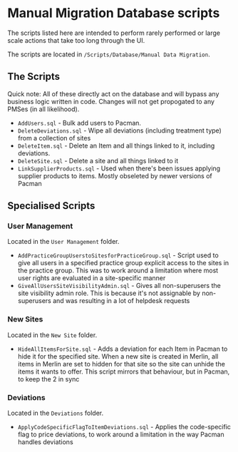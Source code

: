 # Manual Migration Database scripts

The scripts listed here are intended to perform rarely performed or large scale actions that take too long through the UI.

The scripts are located in `/Scripts/Database/Manual Data Migration`.

## The Scripts

Quick note: All of these directly act on the database and will bypass any business logic written in code. Changes will
not get propogated to any PMSes (in all likelihood).

- `AddUsers.sql` - Bulk add users to Pacman.
- `DeleteDeviations.sql` - Wipe all deviations (including treatment type) from a collection of sites
- `DeleteItem.sql` - Delete an Item and all things linked to it, including deviations.
- `DeleteSite.sql` - Delete a site and all things linked to it
- `LinkSupplierProducts.sql` - Used when there's been issues applying supplier products to items. Mostly obseleted by newer versions of Pacman

## Specialised Scripts

### User Management

Located in the `User Management` folder.

- `AddPracticeGroupUserstoSitesforPracticeGroup.sql` - Script used to give all users in a specified practice group explicit access to the sites in the practice group. This was to work around a limitation where most user rights are evaluated in a site-specific manner
- `GiveAllUsersSiteVisibilityAdmin.sql` - Gives all non-superusers the site visibility admin role. This is because it's not assignable by non-superusers and was resulting in a lot of helpdesk requests

### New Sites

Located in the `New Site` folder.

- `HideAllItemsForSite.sql` - Adds a deviation for each Item in Pacman to hide it for the specified site. When a new site is created in Merlin, all items in Merlin are set to hidden for that site so the site can unhide the items it wants to offer. This script mirrors that behaviour, but in Pacman, to keep the 2 in sync

### Deviations

Located in the `Deviations` folder.

- `ApplyCodeSpecificFlagToItemDeviations.sql` - Applies the code-specific flag to price deviations, to work around a limitation in the way Pacman handles deviations
